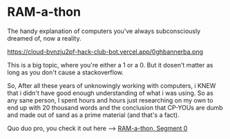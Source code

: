 # RAM-a-thon
The handy explanation of computers you've always subconsciously dreamed of, now a reality.

https://cloud-bvnzju2pf-hack-club-bot.vercel.app/0ghbannerba.png

This is a big topic, where you're either a 1 or a 0. But it dosen't matter as long as you don't cause a stackoverflow.

So, After all these years of unknowingly working with computers, i KNEW that i didn't have good enough understanding of what i was using. So as any sane person, I spent hours and hours just researching on my own to end up with 20 thousand words and the conclusion that CP-YOUs are dumb and made out of sand as a prime material (and that's a fact).

Quo duo pro, you check it out here --> [RAM-a-thon, Segment 0](https://ram-a-thon.vercel.app/)

